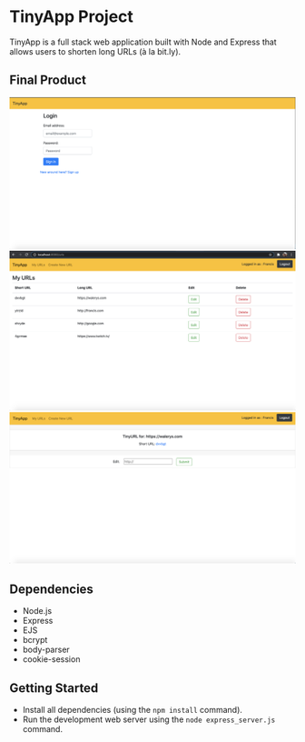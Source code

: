 # TinyApp Project

TinyApp is a full stack web application built with Node and Express that allows users to shorten long URLs (à la bit.ly).

## Final Product

!["screenshot of /login page"](https://github.com/FrancisPV/tinyapp/blob/master/docs/login%20-page.png?raw=true)
!["screenshot of /urls page"](https://github.com/FrancisPV/tinyapp/blob/master/docs/urls%20-%20page.png?raw=true)
!["screenshot of /urls/new edit page"](https://github.com/FrancisPV/tinyapp/blob/master/docs/urls:new%20-%20edit%20page.png?raw=true)

## Dependencies

- Node.js
- Express
- EJS
- bcrypt
- body-parser
- cookie-session

## Getting Started

- Install all dependencies (using the `npm install` command).
- Run the development web server using the `node express_server.js` command.